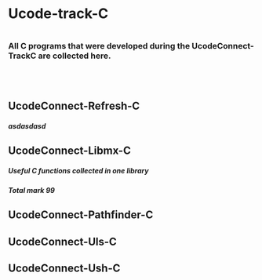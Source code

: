 <h1> Ucode-track-C <h1>

  <h3>All C programs that were developed during the UcodeConnect-TrackC are collected here.</h3>

  <br /> <br />
  <h2> UcodeConnect-Refresh-C </h2>
  <h5>asdasdasd</h5>
  <h2> UcodeConnect-Libmx-C </h2>
  <h5>Useful C functions collected in one library</h5>
  <h5>Total mark 99</h5>
  <h2> UcodeConnect-Pathfinder-C </h2>
  <h2> UcodeConnect-Uls-C </h2>
  <h2> UcodeConnect-Ush-C <h2>

